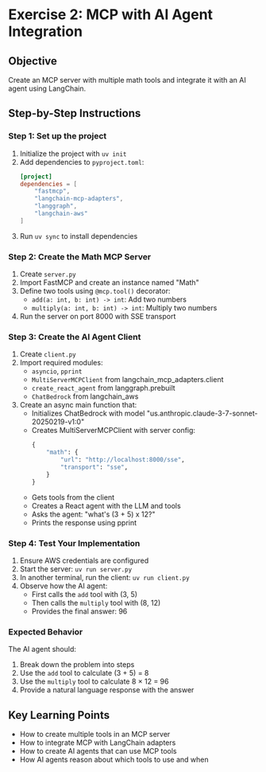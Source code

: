 # Exercise 2: MCP with AI Agent Integration

## Objective
Create an MCP server with multiple math tools and integrate it with an AI agent using LangChain.

## Step-by-Step Instructions

### Step 1: Set up the project
1. Initialize the project with `uv init`
2. Add dependencies to `pyproject.toml`:
   ```toml
   [project]
   dependencies = [
       "fastmcp",
       "langchain-mcp-adapters",
       "langgraph",
       "langchain-aws"
   ]
   ```
3. Run `uv sync` to install dependencies

### Step 2: Create the Math MCP Server
1. Create `server.py`
2. Import FastMCP and create an instance named "Math"
3. Define two tools using `@mcp.tool()` decorator:
   - `add(a: int, b: int) -> int`: Add two numbers
   - `multiply(a: int, b: int) -> int`: Multiply two numbers
4. Run the server on port 8000 with SSE transport

### Step 3: Create the AI Agent Client
1. Create `client.py`
2. Import required modules:
   - `asyncio`, `pprint`
   - `MultiServerMCPClient` from langchain_mcp_adapters.client
   - `create_react_agent` from langgraph.prebuilt
   - `ChatBedrock` from langchain_aws
3. Create an async main function that:
   - Initializes ChatBedrock with model "us.anthropic.claude-3-7-sonnet-20250219-v1:0"
   - Creates MultiServerMCPClient with server config:
     ```python
     {
         "math": {
             "url": "http://localhost:8000/sse",
             "transport": "sse",
         }
     }
     ```
   - Gets tools from the client
   - Creates a React agent with the LLM and tools
   - Asks the agent: "what's (3 + 5) x 12?"
   - Prints the response using pprint

### Step 4: Test Your Implementation
1. Ensure AWS credentials are configured
2. Start the server: `uv run server.py`
3. In another terminal, run the client: `uv run client.py`
4. Observe how the AI agent:
   - First calls the `add` tool with (3, 5)
   - Then calls the `multiply` tool with (8, 12)
   - Provides the final answer: 96

### Expected Behavior
The AI agent should:
1. Break down the problem into steps
2. Use the `add` tool to calculate (3 + 5) = 8
3. Use the `multiply` tool to calculate 8 × 12 = 96
4. Provide a natural language response with the answer

## Key Learning Points
- How to create multiple tools in an MCP server
- How to integrate MCP with LangChain adapters
- How to create AI agents that can use MCP tools
- How AI agents reason about which tools to use and when